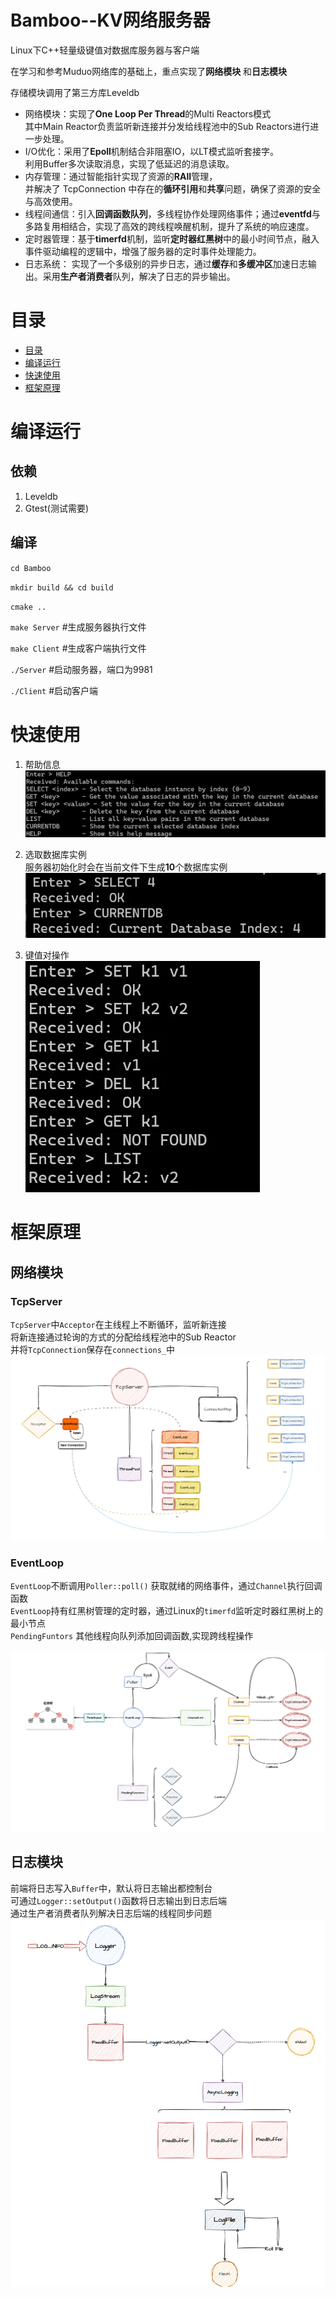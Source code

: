 # Bamboo--KV网络服务器
Linux下C++轻量级键值对数据库服务器与客户端

在学习和参考Muduo网络库的基础上，重点实现了**网络模块** 和**日志模块**

存储模块调用了第三方库Leveldb

* 网络模块：实现了**One Loop Per Thread**的Multi Reactors模式<br>
其中Main Reactor负责监听新连接并分发给线程池中的Sub Reactors进行进一步处理。
* I/O优化：采用了**Epoll**机制结合非阻塞IO，以LT模式监听套接字。<br>
利用Buffer多次读取消息，实现了低延迟的消息读取。
* 内存管理：通过智能指针实现了资源的**RAII**管理，<br>
并解决了 TcpConnection 中存在的**循环引用**和**共享**问题，确保了资源的安全与高效使用。
* 线程间通信：引入**回调函数队列**，多线程协作处理网络事件；通过**eventfd**与多路复用相结合，实现了高效的跨线程唤醒机制，提升了系统的响应速度。
* 定时器管理：基于**timerfd**机制，监听**定时器红黑树**中的最小时间节点，融入事件驱动编程的逻辑中，增强了服务器的定时事件处理能力。
*  日志系统： 实现了一个多级别的异步日志，通过**缓存**和**多缓冲区**加速日志输出。采用**生产者消费者**队列，解决了日志的异步输出。

# 目录
* [目录](#目录)
* [编译运行](#编译运行)
* [快速使用](#快速使用)
* [框架原理](#框架原理)

# 编译运行
## 依赖
1. Leveldb
2. Gtest(测试需要)

## 编译
`cd Bamboo`

`mkdir build && cd build` 

`cmake ..`

`make Server` #生成服务器执行文件

`make Client` #生成客户端执行文件

`./Server` #启动服务器，端口为9981

`./Client` #启动客户端

# 快速使用
1. 帮助信息
![帮助信息](./assets/images/image.png)

2. 选取数据库实例<br>
服务器初始化时会在当前文件下生成**10**个数据库实例<br>
![选择数据库实例](./assets/images/image2.png)

3. 键值对操作 <br>
![键值对操作](./assets/images/image3.png)

# 框架原理
## 网络模块
### TcpServer
`TcpServer`中`Acceptor`在主线程上不断循环，监听新连接<br>
将新连接通过轮询的方式的分配给线程池中的Sub Reactor<br>
并将`TcpConnection`保存在`connections_`中
![TcpServer框架图](./assets/images/TcpServer.png)

### EventLoop
`EventLoop`不断调用`Poller::poll()` 获取就绪的网络事件，通过`Channel`执行回调函数<br>
`EventLoop`持有红黑树管理的定时器，通过Linux的`timerfd`监听定时器红黑树上的最小节点<br>
`PendingFuntors` 其他线程向队列添加回调函数,实现跨线程操作

![EventLoop框架图](./assets/images/EventLoop.png)

## 日志模块
前端将日志写入`Buffer`中，默认将日志输出都控制台<br>
可通过`Logger::setOutput()`函数将日志输出到日志后端<br>
通过生产者消费者队列解决日志后端的线程同步问题
![日志框架图](./assets/images/Logging.png)